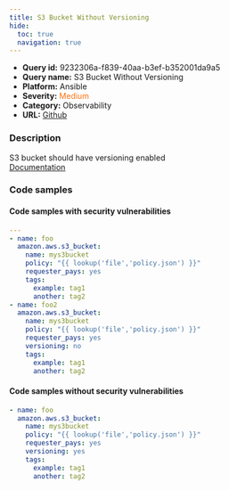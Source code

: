 ```yaml
---
title: S3 Bucket Without Versioning
hide:
  toc: true
  navigation: true
---
```


<style>
  .highlight .hll {
    background-color: #ff171742;
  }
  .md-content {
    max-width: 1100px;
    margin: 0 auto;
  }
</style>

-   **Query id:** 9232306a-f839-40aa-b3ef-b352001da9a5
-   **Query name:** S3 Bucket Without Versioning
-   **Platform:** Ansible
-   **Severity:** <span style="color:#ff7213">Medium</span>
-   **Category:** Observability
-   **URL:** [Github](https://github.com/Checkmarx/kics/tree/master/assets/queries/ansible/aws/s3_bucket_without_versioning)

### Description
S3 bucket should have versioning enabled<br>
[Documentation](https://docs.ansible.com/ansible/latest/collections/amazon/aws/s3_bucket_module.html#parameter-versioning)

### Code samples
#### Code samples with security vulnerabilities
```yaml title="Positive test num. 1 - yaml file" hl_lines="3 15"
---
- name: foo
  amazon.aws.s3_bucket:
    name: mys3bucket
    policy: "{{ lookup('file','policy.json') }}"
    requester_pays: yes
    tags:
      example: tag1
      another: tag2
- name: foo2
  amazon.aws.s3_bucket:
    name: mys3bucket
    policy: "{{ lookup('file','policy.json') }}"
    requester_pays: yes
    versioning: no
    tags:
      example: tag1
      another: tag2

```


#### Code samples without security vulnerabilities
```yaml title="Negative test num. 1 - yaml file"
- name: foo
  amazon.aws.s3_bucket:
    name: mys3bucket
    policy: "{{ lookup('file','policy.json') }}"
    requester_pays: yes
    versioning: yes
    tags:
      example: tag1
      another: tag2

```
